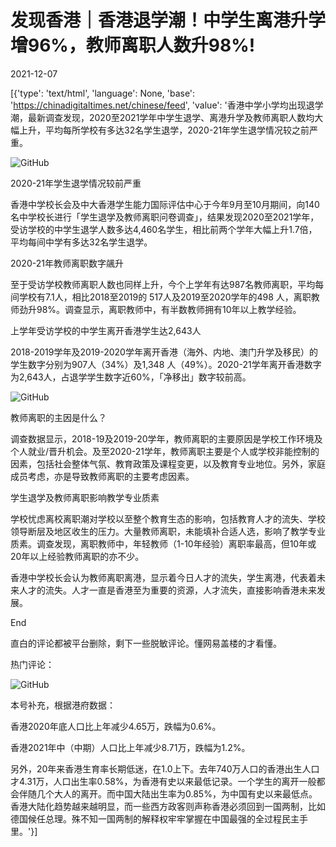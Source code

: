 # 发现香港｜香港退学潮！中学生离港升学增96%，教师离职人数升98%!

2021-12-07

[{'type': 'text/html', 'language': None, 'base': 'https://chinadigitaltimes.net/chinese/feed', 'value': '香港中学小学均出现退学潮，最新调查发现，2020至2021学年中学生退学、离港升学及教师离职人数均大幅上升，平均每所学校有多达32名学生退学，2020-21年学生退学情况较之前严重。

![GitHub](https://chinadigitaltimes.net/chinese/files/2021/12/post-674226-61aeefe3cb3f3.)

2020-21年学生退学情况较前严重

香港中学校长会及中大香港学生能力国际评估中心于今年9月至10月期间，向140名中学校长进行「学生退学及教师离职问卷调查」，结果发现2020至2021学年，受访学校的中学生退学人数多达4,460名学生，相比前两个学年大幅上升1.7倍，平均每间中学有多达32名学生退学。

2020-21年教师离职数字飊升

至于受访学校教师离职人数也同样上升，今个上学年有达987名教师离职，平均每间学校有7.1人，相比2018至2019的 517人及2019至2020学年的498 人，离职教师劲升98%。调查显示，离职教师中，有半数教师拥有10年以上教学经验。

上学年受访学校的中学生离开香港学生达2,643人

2018-2019学年及2019-2020学年离开香港（海外、内地、澳门升学及移民）的学生数字分别为907人（34%）及1,348 人（49%）。2020-21学年离开香港数字为2,643人，占退学学生数字近60%，「净移出」数字较前高。

![GitHub](https://chinadigitaltimes.net/chinese/files/2021/12/post-674226-61aeefe5e0502.)

教师离职的主因是什么？

调查数据显示，2018-19及2019-20学年，教师离职的主要原因是学校工作环境及个人就业/晋升机会。及至2020-21学年，教师离职主要是个人或学校非能控制的因素，包括社会整体气氛、教育政策及课程变更，以及教育专业地位。另外，家庭成员考虑，亦是导致教师离职的主要考虑因素。

学生退学及教师离职影响教学专业质素

学校忧虑离校离职潮对学校以至整个教育生态的影响，包括教育人才的流失、学校领导断层及地区收生的压力。大量教师离职，未能填补合适人选，影响了教学专业质素。调查发现，离职教师中，年轻教师（1-10年经验）离职率最高，但10年或20年以上经验教师离职的亦不少。

香港中学校长会认为教师离职离港，显示着今日人才的流失，学生离港，代表着未来人才的流失。人才一直是香港至为重要的资源，人才流失，直接影响香港未来发展。

End



直白的评论都被平台删除，剩下一些脱敏评论。懂网易盖楼的才看懂。

热门评论：

![GitHub](https://chinadigitaltimes.net/chinese/files/2021/12/post-674226-61aeefe7b263b.)

本号补充，根据港府数据：

香港2020年底人口比上年减少4.65万，跌幅为0.6%。

香港2021年中（中期）人口比上年减少8.71万，跌幅为1.2%。

另外，20年来香港生育率长期低迷，在1.0上下。去年740万人口的香港出生人口才4.31万，人口出生率0.58%，为香港有史以来最低记录。一个学生的离开一般都会伴随几个大人的离开。而中国大陆出生率为0.85%，为中国有史以来最低点。香港大陆化趋势越来越明显，而一些西方政客则声称香港必须回到一国两制，比如德国候任总理。殊不知一国两制的解释权牢牢掌握在中国最强的全过程民主手里。'}]